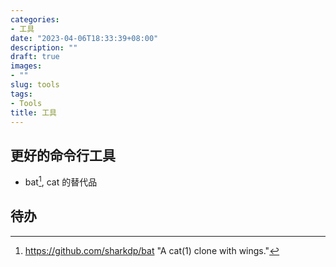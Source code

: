 ```yaml
---
categories:
- 工具
date: "2023-04-06T18:33:39+08:00"
description: ""
draft: true
images:
- ""
slug: tools
tags:
- Tools
title: 工具
---
```


## 更好的命令行工具

- bat[^bat], cat 的替代品

[^bat]: https://github.com/sharkdp/bat "A cat(1) clone with wings."


## 待办